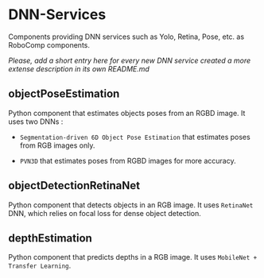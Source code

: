 # DNN-Services

Components providing DNN services such as Yolo, Retina, Pose, etc. as RoboComp components.

_Please, add a short entry here for every new DNN service created a more extense description in its own README.md_

## objectPoseEstimation

Python component that estimates objects poses from an RGBD image. It uses two DNNs :

-   `Segmentation-driven 6D Object Pose Estimation` that estimates poses from RGB images only.

-   `PVN3D` that estimates poses from RGBD images for more accuracy.

## objectDetectionRetinaNet

Python component that detects objects in an RGB image. It uses `RetinaNet` DNN, which relies on focal loss for dense object detection.

## depthEstimation

Python component that predicts depths in a RGB image. It uses `MobileNet + Transfer Learning`.
